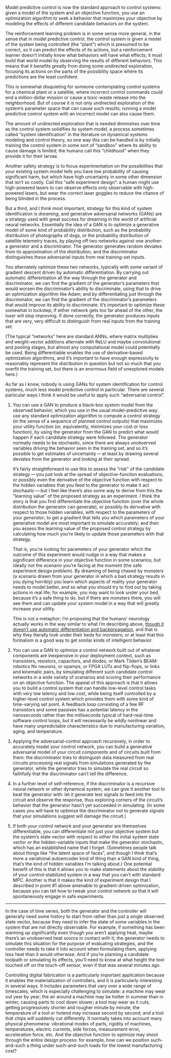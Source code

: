 Model predictive control is now the standard approach to control
systems: given a model of the system and an objective function, you
use an optimization algorithm to seek a behavior that maximizes your
objective by modeling the effects of different candidate behaviors on
the system.

The reinforcement learning problem is in some sense more general, in
the sense that in model predictive control, the control system is
given a model of the system being controlled (the “plant”) which is
presumed to be correct, so it can predict the effects of its actions,
but a reinforcement learner doesn’t initially know what behaviors will
have what effects; it must build that world model by observing the
results of different behaviors.  This means that it benefits greatly
from doing some undirected exploration, focusing its actions on the
parts of the possibility space where its predictions are the least
confident.

This is somewhat disquieting for someone contemplating control systems
for a chemical plant or a satellite, where incorrect control commands
could end a million-dollar mission or cause a toxic-waste release into
the neighborhood.  But of course it is not only undirected exploration
of the system’s parameter space that can cause such results; running a
model predictive control system with an incorrect model can also cause
them.

The amount of undirected exploration that is needed diminishes over
time as the control system solidifies its system model, a process
sometimes called “system identification” in the literature on
dynamical systems modeling and control theory, so one way this can be
handled is by initially training the control system in some sort of
“sandbox” where its ability to cause damage is limited; the humans
call this “childhood” when they provide it for their larvae.

Another safety strategy is to focus experimentation on the
possibilities that your existing system model tells you have low
probability of causing significant harm, but which have high
uncertainty in some other dimension that isn’t so costly.  Call this
“safe experiment design”: a human might use high-powered lasers to can
observe effects only observable with high-powered lasers, but wear the
correct laser goggles to reduce the chance of being blinded in the
process.

But a third, and I think most important, strategy for this kind of
system identification is *dreaming*, and generative adversarial
networks (GANs) are a strategy used with great success for dreaming in
the world of artificial neural networks.  Essentially the idea of a
GAN is to optimize a generative model of some kind of probability
distribution, such as the probability distribution of photographs of
dogs, or the probability distribution of satellite telemetry traces,
by playing off two networks against one another: a generator and a
discriminator.  The generator generates random deviates from its
approximation of the distribution, and the discriminator distinguishes
these adversarial inputs from real training-set inputs.

You alternately optimize these two networks, typically with some
variant of gradient descent driven by automatic differentiation.  By
carrying out automatic differentiation all the way through the
generator and discriminator, we can find the gradient of the
generator’s parameters that would worsen the discriminator’s ability
to discriminate, using that to drive an optimization algorithm like
Adam; and by differentiating just through the discriminator, we can
find the gradient of the discriminator’s parameters that would improve
its ability to discriminate.  It’s important to optimize these
somewhat in lockstep; if either network gets too far ahead of the
other, the loser will stop improving.  If done correctly, the
generator produces inputs that are very, very difficult to distinguish
from real inputs from the training set.

(The typical “networks” here are standard ANNs, where matrix
multiplies and weight-vector additions alternate with ReLU and maybe
convolutional and pooling stages, but almost any computational model
could potentially be used.  Being differentiable enables the use of
derivative-based optimization algorithms, and it’s important to have
enough expressivity to reasonably represent the distribution in
question but not so much that you overfit the training set, but there
is an enormous field of unexplored models here.)

As far as I know, nobody is using GANs for system identification for
control systems, much less model predictive control in particular.
There are several particular ways I think it would be useful to apply
such “adversarial control”.

1. You can use a GAN to produce a black-box system model from the
    observed behavior, which you use in the usual model-predictive
    way: use any standard optimization algorithm to compute a control
    strategy (in the sense of a sequence of planned control outputs)
    that maximizes your utility function (or, equivalently, minimizes
    your cost or loss function), by using the generator from the GAN
    to predict what would happen if each candidate strategy were
    followed.  The generator normally needs to be stochastic, since
    there are always unobserved variables driving the behavior seen in
    the training set, and so it’s possible to get estimates of
    uncertainty — at least by drawing several deviates from the
    generator and looking at their spread.

    It’s fairly straightforward to use this to assess the “risk” of
    the candidate strategy — you just look at the spread of
    objective-function evaluations, or possibly even the derivative of
    the objective function with respect to the hidden variables that
    you feed to the generator to make it act stochastic — but I feel
    like there’s also some way to derive from this the “learning
    value” of the proposed strategy as an experiment.  I think the
    story is that you first differentiate the objective function (over
    the whole distribution the generator can generate), or possibly
    its derivative with respect to those hidden variables, with
    respect to the parameters of your *generator*, to get a gradient
    that tells you which parameters of your generative model are most
    important to simulate accurately; and then you assess the learning
    value of the proposed control strategy by calculating how much
    you’re likely to update those parameters with that strategy.

    That is, you’re looking for parameters of your generator which the
    outcome of this experiment would nudge in a way that makes a
    significant difference in your objective function in some
    scenarios, but ideally not the scenario you’re facing at the
    moment (the safe experiment design problem).  By dreaming of being
    chased by monsters (a scenario drawn from your generator in which
    a bad strategy results in you dying horribly) you learn which
    aspects of reality your generator needs to model better, and so
    what you should try to find out by taking actions in real life;
    for example, you may want to look under your bed, because it’s a
    safe thing to do, but if there are monsters there, you will see
    them and can update your system model in a way that will greatly
    increase your utility.

    This is not a metaphor; I’m proposing that the humans’ neurology
    actually works in the way similar to what I’m describing above,
    [though it doesn’t use automatic differentiation and
    backprpagation][0], and that is why they literally look under
    their beds for monsters; or at least that this formalism is a good
    way to get similar kinds of intelligent behavior.

2. You can use a GAN to optimize a control network built out of
    whatever components are inexpensive in your deployment context,
    such as transistors, resistors, capacitors, and diodes, or Mark
    Tilden’s BEAM-robotics Nv neurons, or opamps, or FPGA LUTs and
    flip-flops, or links and kinematic pairs, by simulating different
    such candidate control networks in a wide variety of scenarios and
    scoring their performance on an objective function.  The appeal of
    this approach is that it allows you to build a control system that
    can handle low-level control tasks with very low latency and low
    cost, while being itself controlled by a higher-level control
    system which provides them with some kind of time-varying set
    point.  A feedback loop consisting of a few RF transistors and
    some passives has a potential latency in the nanoseconds rather
    than the milliseconds typical of hard-real-time software control
    loops, but it will necessarily be wildly nonlinear and have many
    unpredictable characteristics due to manufacturing variation,
    aging, and temperature.

3. Applying the adversarial-control approach recursively, in order to
    accurately model your control network, you can build a generative
    adversarial model of your circuit components and of circuits built
    from them: the discriminator tries to distinguish data measured
    from real circuits processing real signals from simulations
    generated by the generator, while the generator tries to simulate
    the real circuit so faithfully that the discriminator can’t tell
    the difference.

4. In a further level of self-reference, if the discriminator is a
    recursive neural network or other dynamical system, we can give it
    another tool to beat the generator with: let it generate test
    signals to feed into the circuit and observe the response, thus
    exploring corners of the circuit’s behavior that the generator
    hasn’t yet succeeded in simulating.  (In some cases you will have
    to optimize the discriminator not to generate signals that your
    simulations suggest will damage the circuit.)

5. If both your control network and your generator are themselves
    differentiable, you can differentiate not just your objective
    system but the system’s state vector with respect to *either* the
    initial system state vector *or* the hidden-variable inputs that
    make the generator stochastic, which has an established name that
    I forget.  (Sometimes people talk about things like “the latent
    space of faces”, and though I think that’s more a variational
    autoencoder kind of thing than a GAN kind of thing, that’s the
    kind of hidden variables I’m talking about.)  One potential
    benefit of this is that it allows you to make statements about the
    stability of your control-stabilized system in a way that you
    can’t with standard MPC.  Another is that it makes the kind of
    experiment design that I described in point #1 above amenable to
    gradient-driven optimization, because you can tell how to tweak
    your control network so that it will spontaneously engage in safe
    experiments.

[0]: https://www.nature.com/articles/s41593-021-00857-x

****

In the case of time series, both the generator and the controller will
generally need some history to start from rather than just a single
observed state vector, because they need to infer the state of some
variables in the system that are not directly observable.  For
example, if something has been warming up significantly even though
you aren’t applying heat, maybe there’s an unobserved heat source in
contact with it; the generator needs to simulate this situation for
the purpose of evaluating strategies, and the controller needs to take
it into account when formulating them, applying less heat than it
would otherwise.  And if you’re planning a candidate toolpath or
simulating its effects, you’ll need to know at what height the tool
touched off on the touch-off sensor, even if that was several minutes
ago.

Controlling digital fabrication is a particularly important
application because it enables the materialization of controllers, and
it is particularly interesting in several ways.  It includes
parameters that vary over a wide range of timescales, which is
especially challenging to simulate: a machine may wear out year by
year; the air around a machine may be hotter in summer than in winter,
causing parts to cool down slower; a tool may wear as it cuts, getting
progressively shorter and rougher minute by minute; the temperature of
a tool or hotend may increase second by second; and a tool that chips
will suddenly cut differently.  It normally takes into account many
physical phenomena: vibrational modes of parts, rigidity of machines,
temperatures, electric currents, side forces, measurement error,
acceleration force, etc.  And the objective function to optimize may
shoot through the entire design process: for example, how can we
position such-and-such a thing under such-and-such loads for the
lowest manufacturing cost?
